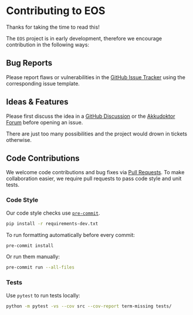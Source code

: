 # Contributing to EOS

Thanks for taking the time to read this!

The `EOS` project is in early development, therefore we encourage contribution in the following ways:

## Bug Reports

Please report flaws or vulnerabilities in the [GitHub Issue Tracker](https://github.com/Akkudoktor-EOS/EOS/issues) using the corresponding issue template.

## Ideas & Features

Please first discuss the idea in a [GitHub Discussion](https://github.com/Akkudoktor-EOS/EOS/discussions) or the [Akkudoktor Forum](https://www.akkudoktor.net/forum/diy-energie-optimierungssystem-opensource-projekt/) before opening an issue.

There are just too many possibilities and the project would drown in tickets otherwise.

## Code Contributions

We welcome code contributions and bug fixes via [Pull Requests](https://github.com/Akkudoktor-EOS/EOS/pulls).
To make collaboration easier, we require pull requests to pass code style and unit tests.

### Code Style

Our code style checks use [`pre-commit`](https://pre-commit.com).

```bash
pip install -r requirements-dev.txt
```

To run formatting automatically before every commit:

```bash
pre-commit install
```

Or run them manually:

```bash
pre-commit run --all-files
```

### Tests

Use `pytest` to run tests locally:

```bash
python -m pytest -vs --cov src --cov-report term-missing tests/
```

